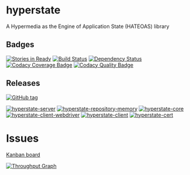 # hyperstate
A Hypermedia as the Engine of Application State (HATEOAS) library

## Badges

[![Stories in Ready](https://badge.waffle.io/mountain-pass/hyperstate.png?label=ready&title=Ready)](https://waffle.io/mountain-pass/hyperstate)
[![Build Status](https://snap-ci.com/mountain-pass/hyperstate/branch/master/build_image)](https://snap-ci.com/mountain-pass/hyperstate/branch/master)
[![Dependency Status](https://www.versioneye.com/user/projects/57722af8143be6003a072886/badge.svg?style=flat-square)](https://www.versioneye.com/user/projects/57722af8143be6003a072886)
[![Codacy Coverage Badge](https://api.codacy.com/project/badge/Coverage/90f8809f309e497c91e9a48cbcb4078b)](https://www.codacy.com/app/mountain-pass/hyperstate?utm_source=github.com&amp;utm_medium=referral&amp;utm_content=mountain-pass/hyperstate&amp;utm_campaign=Badge_Coverage)
[![Codacy Quality Badge](https://api.codacy.com/project/badge/Grade/90f8809f309e497c91e9a48cbcb4078b)](https://www.codacy.com/app/mountain-pass/hyperstate?utm_source=github.com&amp;utm_medium=referral&amp;utm_content=mountain-pass/hyperstate&amp;utm_campaign=Badge_Grade)

## Releases

[![GitHub tag](https://img.shields.io/github/tag/mountain-pass/hyperstate.svg?maxAge=2592000)](https://github.com/mountain-pass/hyperstate/releases)

[![hyperstate-server](https://img.shields.io/maven-central/v/au.com.mountain-pass/hyperstate-server.svg?label=hyperstate-server)](https://maven-badges.herokuapp.com/maven-central/au.com.mountain-pass/hyperstate-server)
[![hyperstate-repository-memory](https://img.shields.io/maven-central/v/au.com.mountain-pass/hyperstate-repository-memory.svg?label=hyperstate-repository-memory)](https://maven-badges.herokuapp.com/maven-central/au.com.mountain-pass/hyperstate-repository-memory)
[![hyperstate-core](https://img.shields.io/maven-central/v/au.com.mountain-pass/hyperstate-core.svg?label=hyperstate-core)](https://maven-badges.herokuapp.com/maven-central/au.com.mountain-pass/hyperstate-core)[![hyperstate-client-webdriver](https://img.shields.io/maven-central/v/au.com.mountain-pass/hyperstate-client-webdriver.svg?label=hyperstate-client-webdriver)](https://maven-badges.herokuapp.com/maven-central/au.com.mountain-pass/hyperstate-client-webdriver)
[![hyperstate-client](https://img.shields.io/maven-central/v/au.com.mountain-pass/hyperstate-client.svg?label=hyperstate-client)](https://maven-badges.herokuapp.com/maven-central/au.com.mountain-pass/hyperstate-client)
[![hyperstate-cert](https://img.shields.io/maven-central/v/au.com.mountain-pass/hyperstate-cert.svg?label=hyperstate-cert)](https://maven-badges.herokuapp.com/maven-central/au.com.mountain-pass/hyperstate-cert)



# Issues

[Kanban board](https://waffle.io/mountain-pass/hyperstate)

[![Throughput Graph](https://graphs.waffle.io/mountain-pass/hyperstate/throughput.svg)](https://waffle.io/mountain-pass/hyperstate/metrics/throughput)

